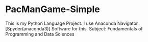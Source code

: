 # PacManGame-Simple
This is my Python Language Project. I use Anaconda Navigator [Spyder(anaconda3)]  Software for this. Subject: Fundamentals of Programming and Data Sciences 
